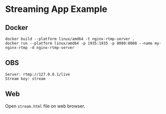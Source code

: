 # Streaming App Example

## Docker
```
docker build --platform linux/amd64 -t nginx-rtmp-server .
docker run --platform linux/amd64 -p 1935:1935 -p 8080:8080 --name my-nginx-rtmp -d nginx-rtmp-server
```

## OBS
```
Server: rtmp://127.0.0.1/live
Stream key: stream
```

## Web

Open `stream.html` file on web browser.